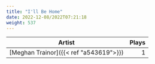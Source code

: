 ```yaml
---
title: "I'll Be Home"
date: 2022-12-08/2022T07:21:18
weight: 537
---
```




 Artist | Plays 
----- | -----:
[Meghan Trainor]({{< ref "a543619">}}) | 1
